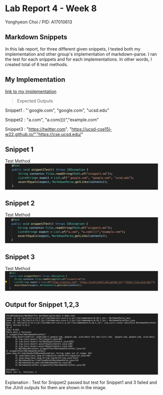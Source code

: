 # Lab Report 4 - Week 8

Yonghyeon Choi / PID: A17010613

## Markdown Snippets
In this lab report, for three different given snippets, I tested both my implementation and 
other group's implementation of markdown-parse. I ran the test for each snippets and for each
implementations. In other words, I created total of 6 test methods. 





## My Implementation
[link to my implementation](https://github.com/choi8616/markdown-parse.git)

> Expected Outputs 

Snippet1 : "`google.com", "google.com", "ucsd.edu"

Snippet2 : "a.com", "a.com(())","example.com"

Snippet3 : "https://twitter.com", "https://ucsd-cse15l-w22.github.io/","https://cse.ucsd.edu/"


## Snippet 1

Test Method
![Image](snippet1Test.png)



## Snippet 2

Test Method
![Image](snippet2Test.png)



## Snippet 3

Test Method
![Image](snippet3Test.png)




## Output for Snippet 1,2,3

![Image](myCodeResult.png)

Explanation : Test for Snippet2 passed but test for Snippet1 and 3 failed and the JUnit outputs 
for them are shown in the image.


